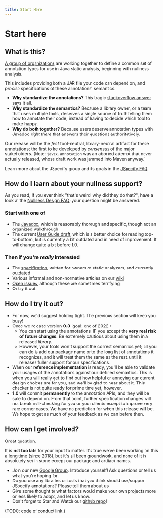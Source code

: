 ```yaml
---
title: Start Here
---
```


# Start here

## What is this?

[A group of organizations](about) are working together to define a common set of
annotation types for use in Java static analysis, beginning with nullness
analysis.

This includes providing both a JAR file your code can depend on, and *precise*
specifications of these annotations' semantics.

* **Why standardize the annotations?** This tragic 
  [stackoverflow answer](https://stackoverflow.com/questions/4963300/which-notnull-java-annotation-should-i-use)
  says it all.
* **Why standardize the semantics?** Because a library owner, or a team that
  uses multiple tools, deserves a single source of truth telling them how to
  annotate their code, instead of having to decide which tool to make happy.
* **Why do both together?** Because users deserve annotation types with
  Javadoc *right there* that answers their questions authoritatively.

Our release will be the *first* tool-neutral, library-neutral artifact for
these annotations; the first to be developed by *consensus* of the major
stakeholders. (Note: `javax.annotation` was an aborted attempt that never
actually released, whose draft work was jammed into Maven anyway.)

Learn more about the JSpecify group and its goals in the [JSpecify
FAQ](http://github.com/jspecify/jspecify/wiki/jspecify-faq).

## How do I learn about your nullness support?

As you read, if you ever think "that's weird, why did they do that?", have a
look at the [Nullness Design
FAQ](https://github.com/jspecify/jspecify/wiki/nullness-design-FAQ); your
question might be answered.

### Start with one of

* The [Javadoc](/docs/api/org/jspecify/annotations/package-summary.html),
  which is reasonably thorough and specific, though not an organized walkthrough
* The current [User Guide draft](/docs/user-guide), which is a better choice
  for reading top-to-bottom, but is currently a bit outdated and in need of
  improvement.  It will change quite a bit before 1.0.

### Then if you're *really* interested

* The [specification](/docs/spec), written for owners of static analyzers, and
  currently outdated
* Various informal and non-normative articles on our
  [wiki](https://github.com/jspecify/jspecify/wiki)
* [Open issues](https://github.com/jspecify/jspecify/issues), although these are
  sometimes terrifying
* Or try it out

## How do I try it out?

* For now, we'd suggest holding tight. The previous section will keep you busy!
* Once we release version **0.3** (goal: end of 2022):
   * You can start using the annotations, IF you accept the **very real risk of
     future changes**. Be extremely cautious about using them in a released
     *library*.
   * However, your tools won't support the correct semantics yet; all you can do
     is add our package name onto the long list of annotations it recognizes,
     and it will treat them the same as the rest, until it releases fuller
     support for our specifications.
* When our **reference implementation** is ready, you'll be able to validate
  your usages of the annotations against our defined semantics. This is when you
  will really get to find out how helpful or annoying our current design choices
  are for you, and we'll be glad to hear about it. This checker is not quite
  ready for prime time yet, however.
* **1.0** will commit **permanently** to the annotation APIs, and they will be
  safe to depend on. From that point, further specification changes will not
  break null-checking for you or your clients except to improve very rare
  corner cases. We have no prediction for when this release will be. We hope to
  get as much of your feedback as we can before then.

## How can I get involved?

Great question.

It is **not too late** for your input to matter. It's true we've been working on
this a long time (since 2018), but it's all been groundwork, and none of it is
absolutely set in stone except our package and artifact names.

* Join our new [Google Group](https://groups.google.com/g/jspecify-discuss).
  Introduce yourself! Ask questions or tell us what you're hoping for.
* Do you use any libraries or tools that you think should use/support JSpecify
  annotations? Please tell them about us!
* Give some thought to what factors would make your own projects more or less
  likely to adopt, and let us know.
* Don't forget to Star and Watch our [github repo](https://github.com/jspecify/jspecify)!

(TODO: code of conduct link.)

